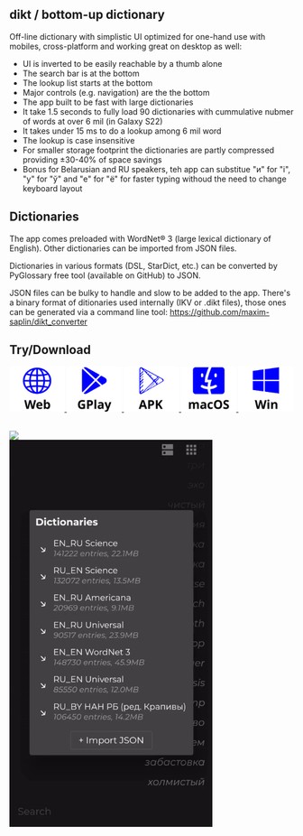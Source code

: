## dikt / bottom-up dictionary

Off-line dictionary with simplistic UI optimized for one-hand use with mobiles, cross-platform and working great on desktop as well:
- UI is inverted to be easily reachable by a thumb alone
 - The search bar is at the bottom
 - The lookup list starts at the bottom
 - Major controls (e.g. navigation) are the the bottom
- The app built to be fast with large dictionaries
 - It take 1.5 seconds to fully load 90 dictionaries with cummulative nubmer of words at over 6 mil (in Galaxy S22)
 - It takes under 15 ms to do a lookup among 6 mil word
 - The lookup is case insensitive
- For smaller storage footprint the dictionaries are partly compressed providing ±30-40% of space savings
- Bonus for Belarusian and RU speakers, teh app can substitue "и" for "і", "у" for "ў" and "e" for "ё" for faster typing withoud the need to change keyboard layout

## Dictionaries

The app comes preloaded with WordNet® 3 (large lexical dictionary of English). Other dictionaries can be imported from JSON files.

Dictionaries in various formats (DSL, StarDict, etc.) can be converted by PyGlossary free tool (available on GitHub) to JSON.

JSON files can be bulky to handle and slow to be added to the app. There's a binary format of ditionaries used internally (IKV or .dikt files), those ones can be generated via a command line tool: https://github.com/maxim-saplin/dikt_converter

## Try/Download

<p float="left">
   <a href="https://maxim-saplin.github.io/dikt/" target="_blank">
      <img src="https://raw.githubusercontent.com/maxim-saplin/dikt/master/_misc/web.svg" height="80"/>
   </a>
   <a href="https://play.google.com/store/apps/details?id=com.saplin.dikt" target="_blank">
      <img src="https://raw.githubusercontent.com/maxim-saplin/dikt/master/_misc/gplay.svg" height="80"/>
   </a>
   <a href="https://github.com/maxim-saplin/dikt/releases/download/1.1.0/dikt.apk" target="_blank">
      <img src="https://raw.githubusercontent.com/maxim-saplin/dikt/master/_misc/apk.svg" height="80"/>
   </a>
   <a href="https://github.com/maxim-saplin/dikt/releases/download/1.1.0/dikt.app.zip" target="_blank">
      <img src="https://raw.githubusercontent.com/maxim-saplin/dikt/master/_misc/macos.svg" height="80"/>
   </a>
   <a href="https://github.com/maxim-saplin/dikt/releases/download/1.1.0/dikt-win-x64.zip" target="_blank">
      <img src="https://raw.githubusercontent.com/maxim-saplin/dikt/master/_misc/windows.svg" height="80"/>
   </a>
 </p>

<br/>

<img align="left" src="https://raw.githubusercontent.com/maxim-saplin/dikt/master/_misc/1.gif" width="360"/>
<img align="left" src="https://raw.githubusercontent.com/maxim-saplin/dikt/master/_misc/2.gif" width="360"/>
